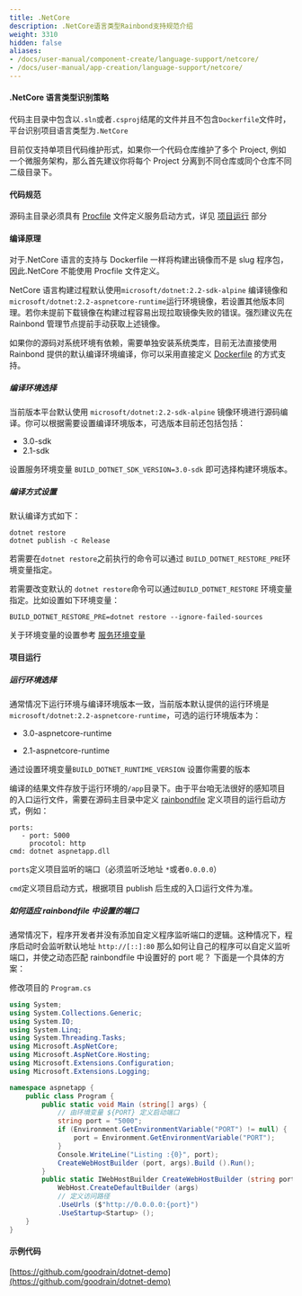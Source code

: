 ```yaml
---
title: .NetCore
description: .NetCore语言类型Rainbond支持规范介绍
weight: 3310
hidden: false
aliases:
- /docs/user-manual/component-create/language-support/netcore/
- /docs/user-manual/app-creation/language-support/netcore/
---
```


#### .NetCore 语言类型识别策略

代码主目录中包含以`.sln`或者`.csproj`结尾的文件并且不包含`Dockerfile`文件时，平台识别项目语言类型为`.NetCore`

目前仅支持单项目代码维护形式，如果你一个代码仓库维护了多个 Project, 例如一个微服务架构，那么首先建议你将每个 Project 分离到不同仓库或同个仓库不同二级目录下。

#### 代码规范

源码主目录必须具有 [Procfile](../component-create/language-support/procfile/) 文件定义服务启动方式，详见 [项目运行](#项目运行) 部分

#### 编译原理

对于.NetCore 语言的支持与 Dockerfile 一样将构建出镜像而不是 slug 程序包，因此.NetCore 不能使用 Procfile 文件定义。

NetCore 语言构建过程默认使用`microsoft/dotnet:2.2-sdk-alpine` 编译镜像和`microsoft/dotnet:2.2-aspnetcore-runtime`运行环境镜像，若设置其他版本同理。若你未提前下载镜像在构建过程容易出现拉取镜像失败的错误。强烈建议先在 Rainbond 管理节点提前手动获取上述镜像。

如果你的源码对系统环境有依赖，需要单独安装系统类库，目前无法直接使用 Rainbond 提供的默认编译环境编译，你可以采用直接定义 [Dockerfile](../dockerfile) 的方式支持。

##### 编译环境选择

当前版本平台默认使用 `microsoft/dotnet:2.2-sdk-alpine` 镜像环境进行源码编译。你可以根据需要设置编译环境版本，可选版本目前还包括包括：

- 3.0-sdk
- 2.1-sdk

设置服务环境变量 `BUILD_DOTNET_SDK_VERSION=3.0-sdk` 即可选择构建环境版本。

##### 编译方式设置

默认编译方式如下：

```
dotnet restore
dotnet publish -c Release
```

若需要在`dotnet restore`之前执行的命令可以通过 `BUILD_DOTNET_RESTORE_PRE`环境变量指定。

若需要改变默认的 `dotnet restore`命令可以通过`BUILD_DOTNET_RESTORE` 环境变量指定。比如设置如下环境变量：

```
BUILD_DOTNET_RESTORE_PRE=dotnet restore --ignore-failed-sources
```

关于环境变量的设置参考 [服务环境变量](../user-manual/component-dev/service-env/)

#### 项目运行

##### 运行环境选择

通常情况下运行环境与编译环境版本一致，当前版本默认提供的运行环境是`microsoft/dotnet:2.2-aspnetcore-runtime`，可选的运行环境版本为：

- 3.0-aspnetcore-runtime

- 2.1-aspnetcore-runtime

通过设置环境变量`BUILD_DOTNET_RUNTIME_VERSION` 设置你需要的版本

编译的结果文件存放于运行环境的`/app`目录下。由于平台咱无法很好的感知项目的入口运行文件，需要在源码主目录中定义 [rainbondfile](../component-create/language-support/rainbondfile/) 定义项目的运行启动方式，例如：

```
ports:
   - port: 5000
     procotol: http
cmd: dotnet aspnetapp.dll
```

`ports`定义项目监听的端口（必须监听泛地址 `*`或者`0.0.0.0`）

`cmd`定义项目启动方式，根据项目 publish 后生成的入口运行文件为准。

##### 如何适应 rainbondfile 中设置的端口

通常情况下，程序开发者并没有添加自定义程序监听端口的逻辑。这种情况下，程序启动时会监听默认地址 `http://[::]:80`
那么如何让自己的程序可以自定义监听端口，并使之动态匹配 rainbondfile 中设置好的 port 呢？
下面是一个具体的方案：

修改项目的 `Program.cs`

```cs
using System;
using System.Collections.Generic;
using System.IO;
using System.Linq;
using System.Threading.Tasks;
using Microsoft.AspNetCore;
using Microsoft.AspNetCore.Hosting;
using Microsoft.Extensions.Configuration;
using Microsoft.Extensions.Logging;

namespace aspnetapp {
    public class Program {
        public static void Main (string[] args) {
            // 由环境变量 ${PORT} 定义启动端口
            string port = "5000";
            if (Environment.GetEnvironmentVariable("PORT") != null) {
                port = Environment.GetEnvironmentVariable("PORT");
            }
            Console.WriteLine("Listing :{0}", port);
            CreateWebHostBuilder (port, args).Build ().Run();
        }
        public static IWebHostBuilder CreateWebHostBuilder (string port, string[] args) =>
            WebHost.CreateDefaultBuilder (args)
            // 定义访问路径
            .UseUrls ($"http://0.0.0.0:{port}")
            .UseStartup<Startup> ();
    }
}
```

#### 示例代码

[https://github.com/goodrain/dotnet-demo](https://github.com/goodrain/dotnet-demo)
